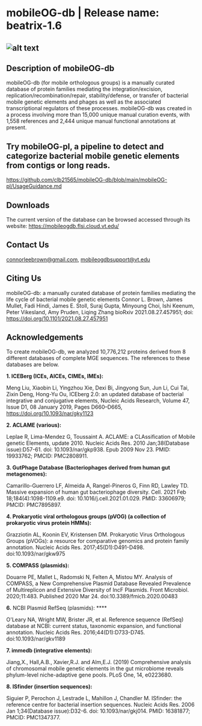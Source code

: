 # mobileOG-db | Release name: beatrix-1.6

## ![alt text](https://i.imgur.com/XMuXfit.jpeg)

## Description of mobileOG-db
mobileOG-db (for mobile orthologous groups) is a manually curated database of protein families mediating the integration/excision, replication/recombination/repair,
stability/defense, or transfer of bacterial mobile genetic elements and phages as well as the associated transcriptional regulators of these processes. mobileOG-db was created
in a process involving more than 15,000 unique manual curation events, with 1,558 references and 2,444 unique manual functional annotations at present.

## Try mobileOG-pl, a pipeline to detect and categorize bacterial mobile genetic elements from contigs or long reads. 
https://github.com/clb21565/mobileOG-db/blob/main/mobileOG-pl/UsageGuidance.md

## Downloads 
The current version of the database can be browsed accessed through its website: 
https://mobileogdb.flsi.cloud.vt.edu/

## Contact Us

connorleebrown@gmail.com, mobileogdbsupport@vt.edu

## Citing Us

mobileOG-db: a manually curated database of protein families mediating the life cycle of bacterial mobile genetic elements
Connor L. Brown, James Mullet, Fadi Hindi, James E. Stoll, Suraj Gupta, Minyoung Choi, Ishi Keenum, Peter Vikesland, Amy Pruden, Liqing Zhang
bioRxiv 2021.08.27.457951; doi: https://doi.org/10.1101/2021.08.27.457951

## Acknowledgements 
To create mobileOG-db, we analyzed 10,776,212 proteins derived from 8 different databases of complete MGE sequences. The references to these databases are below. 

**1. ICEBerg (ICEs, AICEs, CIMEs, IMEs):**

Meng Liu, Xiaobin Li, Yingzhou Xie, Dexi Bi, Jingyong Sun, Jun Li, Cui Tai, Zixin Deng, Hong-Yu Ou, ICEberg 2.0: an updated database of bacterial integrative and conjugative elements, Nucleic Acids Research, Volume 47, Issue D1, 08 January 2019, Pages D660–D665, https://doi.org/10.1093/nar/gky1123

**2. ACLAME (various):**

Leplae R, Lima-Mendez G, Toussaint A. ACLAME: a CLAssification of Mobile genetic Elements, update 2010. Nucleic Acids Res. 2010 Jan;38(Database issue):D57-61. doi: 10.1093/nar/gkp938. Epub 2009 Nov 23. PMID: 19933762; PMCID: PMC2808911.

**3. GutPhage Database (Bacteriophages derived from human gut metagenomes):**

Camarillo-Guerrero LF, Almeida A, Rangel-Pineros G, Finn RD, Lawley TD. Massive expansion of human gut bacteriophage diversity. Cell. 2021 Feb 18;184(4):1098-1109.e9. doi: 10.1016/j.cell.2021.01.029. PMID: 33606979; PMCID: PMC7895897.

**4. Prokaryotic viral orthologous groups (pVOG) (a collection of prokaryotic virus protein HMMs):**


Grazziotin AL, Koonin EV, Kristensen DM. Prokaryotic Virus Orthologous Groups (pVOGs): a resource for comparative genomics and protein family annotation. Nucleic Acids Res. 2017;45(D1):D491-D498. doi:10.1093/nar/gkw975

**5. COMPASS (plasmids):**


Douarre PE, Mallet L, Radomski N, Felten A, Mistou MY. Analysis of COMPASS, a New Comprehensive Plasmid Database Revealed Prevalence of Multireplicon and Extensive Diversity of IncF Plasmids. Front Microbiol. 2020;11:483. Published 2020 Mar 24. doi:10.3389/fmicb.2020.00483

**6.** NCBI Plasmid RefSeq (plasmids): ****

O'Leary NA, Wright MW, Brister JR, et al. Reference sequence (RefSeq) database at NCBI: current status, taxonomic expansion, and functional annotation. Nucleic Acids Res. 2016;44(D1):D733-D745. doi:10.1093/nar/gkv1189

**7. **immedb (integrative elements):****

Jiang,X., Hall,A.B., Xavier,R.J. and Alm,E.J. (2019) Comprehensive analysis of chromosomal
mobile genetic elements in the gut microbiome reveals phylum-level niche-adaptive
gene pools. PLoS One, 14, e0223680.

**8. ISfinder (insertion sequences):**

Siguier P, Perochon J, Lestrade L, Mahillon J, Chandler M. ISfinder: the reference centre for bacterial insertion sequences. Nucleic Acids Res. 2006 Jan 1;34(Database issue):D32-6. doi: 10.1093/nar/gkj014. PMID: 16381877; PMCID: PMC1347377.
